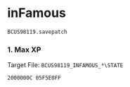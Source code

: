 #  inFamous 

`BCUS98119.savepatch`

### 1. Max XP

Target File: `BCUS98119_INFAMOUS_*\STATE`

```
2000000C 05F5E0FF
```


